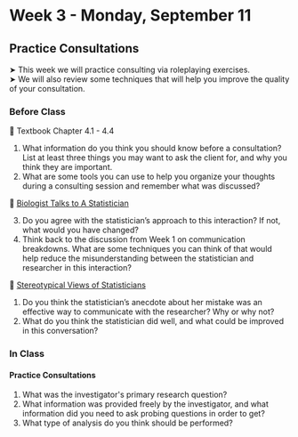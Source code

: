 # Week 3 - Monday, September 11

## Practice Consultations

&#x27A4; This week we will practice consulting via roleplaying exercises.  
&#x27A4; We will also review some techniques that will help you improve the quality of your consultation.

### Before Class

📖 Textbook Chapter 4.1 - 4.4

1. What information do you think you should know before a consultation? List at least three things you may want to ask the client for, and why you think they are important.
2. What are some tools you can use to help you organize your thoughts during a consulting session and remember what was discussed? 

🎥 [Biologist Talks to A Statistician](https://www.youtube.com/watch?v=Hz1fyhVOjr4)<br />  

3. Do you agree with the statistician’s approach to this interaction? If not, what would you have changed?
4. Think back to the discussion from Week 1 on communication breakdowns. What are some techniques you can think of that would help reduce the misunderstanding between the statistician and researcher in this interaction?

🎥 [Stereotypical Views of Statisticians](https://www.youtube.com/watch?v=dx_W1Azvpf8/)<br />  

1. Do you think the statistician’s anecdote about her mistake was an effective way to communicate with the researcher? Why or why not?
2. What do you think the statistician did well, and what could be improved in this conversation?

### In Class

#### Practice Consultations

1. What was the investigator's primary research question?
2. What information was provided freely by the investigator, and what information did you need to ask probing questions in order to get?
3. What type of analysis do you think should be performed?






